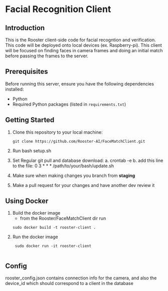 # Facial Recognition Client

## Introduction

This is the Rooster client-side code for facial recogntion and verification. This code will be deployed onto local devices (ex. Raspberry-pi). This client will be focused on finding faces in camera frames and doing an initial match before passing the frames to the server. 

## Prerequisites

Before running this server, ensure you have the following dependencies installed:

- Python
- Required Python packages (listed in `requirements.txt`)

## Getting Started

1. Clone this repository to your local machine:

   ```shell
   git clone https://github.com/Rooster-AI/FaceMatchClient.git
2. Run bash setup.sh
3. Set Regular git pull and database download:
   a. crontab -e
   b. add this line to the file: 0 3 * * * /path/to/your/bash/update.sh
4. Make sure when making changes you branch from **staging**
5. Make a pull request for your changes and have another dev review it

## Using Docker

1. Build the docker image
   - from the Rooster/FaceMatchClient dir run
   ```shell
   sudo docker build -t rooster-client .

2. Run the docker image
     ```shell
      sudo docker run -it rooster-client


## Config
rooster_config.json contains connection info for the camera, and also the device_id which should correspond to a client in the database


